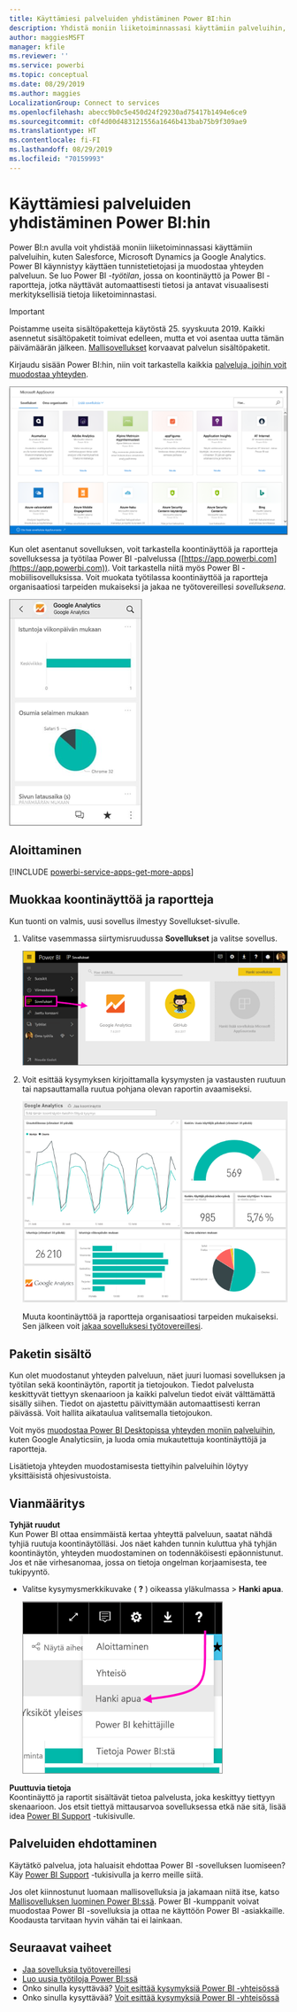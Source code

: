 ```yaml
---
title: Käyttämiesi palveluiden yhdistäminen Power BI:hin
description: Yhdistä moniin liiketoiminnassasi käyttämiin palveluihin, kuten Salesforce, Microsoft Dynamics CRM ja Google Analytics.
author: maggiesMSFT
manager: kfile
ms.reviewer: ''
ms.service: powerbi
ms.topic: conceptual
ms.date: 08/29/2019
ms.author: maggies
LocalizationGroup: Connect to services
ms.openlocfilehash: abecc9b0c5e450d24f29230ad75417b1494e6ce9
ms.sourcegitcommit: c0f4d00d483121556a1646b413bab75b9f309ae9
ms.translationtype: HT
ms.contentlocale: fi-FI
ms.lasthandoff: 08/29/2019
ms.locfileid: "70159993"
---
```

# <a name="connect-to-the-services-you-use-with-power-bi"></a>Käyttämiesi palveluiden yhdistäminen Power BI:hin
Power BI:n avulla voit yhdistää moniin liiketoiminnassasi käyttämiin palveluihin, kuten Salesforce, Microsoft Dynamics ja Google Analytics. Power BI käynnistyy käyttäen tunnistetietojasi ja muodostaa yhteyden palveluun. Se luo Power BI *-työtilan*, jossa on koontinäyttö ja Power BI -raportteja, jotka näyttävät automaattisesti tietosi ja antavat visuaalisesti merkityksellisiä tietoja liiketoiminnastasi.

>[!IMPORTANT]
>Poistamme useita sisältöpaketteja käytöstä 25. syyskuuta 2019. Kaikki asennetut sisältöpaketit toimivat edelleen, mutta et voi asentaa uutta tämän päivämäärän jälkeen. [Mallisovellukset](https://docs.microsoft.com/power-bi/service-template-apps-overview) korvaavat palvelun sisältöpaketit.

Kirjaudu sisään Power BI:hin, niin voit tarkastella kaikkia [palveluja, joihin voit muodostaa yhteyden](https://app.powerbi.com/getdata/services). 

![AppSource-sovellukset](media/service-connect-to-services/overview.png)

Kun olet asentanut sovelluksen, voit tarkastella koontinäyttöä ja raportteja sovelluksessa ja työtilaa Power BI -palvelussa ([https://app.powerbi.com](https://app.powerbi.com)). Voit tarkastella niitä myös Power BI -mobiilisovelluksissa. Voit muokata työtilassa koontinäyttöä ja raportteja organisaatiosi tarpeiden mukaiseksi ja jakaa ne työtovereillesi *sovelluksena*. 

![Google Analytics -sovellus Power BI -mobiilisovelluksessa](media/service-connect-to-services/power-bi-service-mobile-app-240.png)

## <a name="get-started"></a>Aloittaminen
[!INCLUDE [powerbi-service-apps-get-more-apps](./includes/powerbi-service-apps-get-more-apps.md)]

## <a name="edit-the-dashboard-and-reports"></a>Muokkaa koontinäyttöä ja raportteja
Kun tuonti on valmis, uusi sovellus ilmestyy Sovellukset-sivulle.

1. Valitse vasemmassa siirtymisruudussa **Sovellukset** ja valitse sovellus.
   
     ![Sovellukset-sivu](media/service-connect-to-services/power-bi-service-apps-open-app.png)
2. Voit esittää kysymyksen kirjoittamalla kysymysten ja vastausten ruutuun tai napsauttamalla ruutua pohjana olevan raportin avaamiseksi. 
   
    ![Google Analytics -raporttinäkymä](media/service-connect-to-services/googleanalytics2.png)
   
    Muuta koontinäyttöä ja raportteja organisaatiosi tarpeiden mukaiseksi. Sen jälkeen voit [jakaa sovelluksesi työtovereillesi](service-create-distribute-apps.md).

## <a name="whats-included"></a>Paketin sisältö
Kun olet muodostanut yhteyden palveluun, näet juuri luomasi sovelluksen ja työtilan sekä koontinäytön, raportit ja tietojoukon. Tiedot palvelusta keskittyvät tiettyyn skenaarioon ja kaikki palvelun tiedot eivät välttämättä sisälly siihen. Tiedot on ajastettu päivittymään automaattisesti kerran päivässä. Voit hallita aikataulua valitsemalla tietojoukon.

Voit myös [muodostaa Power BI Desktopissa yhteyden moniin palveluihin](desktop-data-sources.md), kuten Google Analyticsiin, ja luoda omia mukautettuja koontinäyttöjä ja raportteja.  

Lisätietoja yhteyden muodostamisesta tiettyihin palveluihin löytyy yksittäisistä ohjesivustoista.

## <a name="troubleshooting"></a>Vianmääritys
**Tyhjät ruudut**  
Kun Power BI ottaa ensimmäistä kertaa yhteyttä palveluun, saatat nähdä tyhjiä ruutuja koontinäytölläsi. Jos näet kahden tunnin kuluttua yhä tyhjän koontinäytön, yhteyden muodostaminen on todennäköisesti epäonnistunut. Jos et näe virhesanomaa, jossa on tietoja ongelman korjaamisesta, tee tukipyyntö.

* Valitse kysymysmerkkikuvake ( **?** ) oikeassa yläkulmassa > **Hanki apua**.
  
    ![Hanki apua -kuvake](media/service-connect-to-services/power-bi-service-get-help.png)

**Puuttuvia tietoja**  
Koontinäyttö ja raportit sisältävät tietoa palvelusta, joka keskittyy tiettyyn skenaarioon. Jos etsit tiettyä mittausarvoa sovelluksessa etkä näe sitä, lisää idea [Power BI Support](https://support.powerbi.com/forums/265200-power-bi) -tukisivulle.

## <a name="suggesting-services"></a>Palveluiden ehdottaminen
Käytätkö palvelua, jota haluaisit ehdottaa Power BI -sovelluksen luomiseen? Käy [Power BI Support](https://support.powerbi.com/forums/265200-power-bi) -tukisivulla ja kerro meille siitä.

Jos olet kiinnostunut luomaan mallisovelluksia ja jakamaan niitä itse, katso [Mallisovelluksen luominen Power BI:ssä](service-template-apps-create.md). Power BI -kumppanit voivat muodostaa Power BI -sovelluksia ja ottaa ne käyttöön Power BI -asiakkaille. Koodausta tarvitaan hyvin vähän tai ei lainkaan. 

## <a name="next-steps"></a>Seuraavat vaiheet
* [Jaa sovelluksia työtovereillesi](service-create-distribute-apps.md)
* [Luo uusia työtiloja Power BI:ssä](service-create-the-new-workspaces.md)
* Onko sinulla kysyttävää? [Voit esittää kysymyksiä Power BI -yhteisössä](http://community.powerbi.com/)
* Onko sinulla kysyttävää? [Voit esittää kysymyksiä Power BI -yhteisössä](http://community.powerbi.com/)

